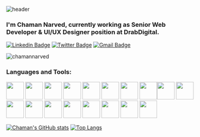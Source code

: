 ![header](https://capsule-render.vercel.app/api?type=waving&color=gradient&customColorList=0,2,3,4,20,&text=Hi👋%20there,%20fellow%20Dev's&fontSize=42&height=200&section=header&fontAlignY=30&descAlignY=50)
<h3>
I'm Chaman Narved, currently working as Senior Web Developer & UI/UX Designer position at DrabDigital. 
</h3>
<!-- Social Links -->

[![Linkedin Badge](https://img.shields.io/badge/-chamannarved-blue?style=flat-square&logo=Linkedin&logoColor=white&link=https://www.linkedin.com/in/harshkumarkhatri/)](https://www.linkedin.com/in/chamannarved/)
[![Twitter Badge](https://img.shields.io/badge/-@chamannarved-1ca0f1?style=flat-square&labelColor=1ca0f1&logo=twitter&logoColor=white&link=https://twitter.com/Harshkhatri24)](https://twitter.com/chamannarved)
[![Gmail Badge](https://img.shields.io/badge/-chamannarved@gmail.com-c14438?style=flat-square&logo=Gmail&logoColor=white&link=mailto:chamannarved@gmail.com)](mailto:chamannarved@gmail.com)

<!-- About me -->

<!-- <p align="left" display="inline"> <img src="https://komarev.com/ghpvc/?username=chamannarved&label=Profile%20views&color=0e75b6&style=flat" alt="chamannarved" /> </p> -->

<p><img align="center" src="https://github-readme-streak-stats.herokuapp.com/?user=chamannarved&" alt="chamannarved" /></p>

<h3 align="left">Languages and Tools:</h3>
<p align="left">
<img height="47" src="https://cdn.jsdelivr.net/gh/devicons/devicon/icons/html5/html5-plain-wordmark.svg" />
<img height="47" src="https://cdn.jsdelivr.net/gh/devicons/devicon/icons/css3/css3-plain-wordmark.svg" />
 <img height="47" src="https://cdn.jsdelivr.net/gh/devicons/devicon/icons/javascript/javascript-original.svg" />
<img height="47" src="https://cdn.jsdelivr.net/gh/devicons/devicon/icons/tailwindcss/tailwindcss-plain.svg" />
<img height="47" src="https://cdn.jsdelivr.net/gh/devicons/devicon/icons/react/react-original.svg" />
<img height="47" src="https://cdn.jsdelivr.net/gh/devicons/devicon/icons/vuejs/vuejs-original.svg" />
<img height="47" src="https://cdn.jsdelivr.net/gh/devicons/devicon/icons/laravel/laravel-plain-wordmark.svg" />
<img height="47" src="https://cdn.jsdelivr.net/gh/devicons/devicon/icons/sass/sass-original.svg" /><img height="47" src="https://cdn.jsdelivr.net/gh/devicons/devicon/icons/c/c-original.svg" />
<img height="47" src="https://cdn.jsdelivr.net/gh/devicons/devicon/icons/cplusplus/cplusplus-original.svg" />
 <img height="47" src="https://cdn.jsdelivr.net/gh/devicons/devicon/icons/linux/linux-original.svg" />
<img height="47" src="https://cdn.jsdelivr.net/gh/devicons/devicon/icons/figma/figma-original.svg" />
<img height="47" src="https://cdn.jsdelivr.net/gh/devicons/devicon/icons/gatsby/gatsby-plain.svg" />
 <img height="47" src="https://cdn.jsdelivr.net/gh/devicons/devicon/icons/git/git-original.svg" />
  <img height="47" src="https://cdn.jsdelivr.net/gh/devicons/devicon/icons/illustrator/illustrator-line.svg" />
   <img height="47" src="https://cdn.jsdelivr.net/gh/devicons/devicon/icons/mysql/mysql-original-wordmark.svg" />
    <img height="47" src="https://cdn.jsdelivr.net/gh/devicons/devicon/icons/nodejs/nodejs-original-wordmark.svg" />
     <img height="47" src="https://cdn.jsdelivr.net/gh/devicons/devicon/icons/photoshop/photoshop-line.svg" />

</p>

[![Chaman's GitHub stats](https://github-readme-stats.vercel.app/api?username=chamannarved&show_icons=true&theme=tokyonight)](https://github.com/anuraghazra/github-readme-stats)
[![Top Langs](https://github-readme-stats.vercel.app/api/top-langs/?username=chamannarved&theme=tokyonight&layout=compact)](https://github.com/anuraghazra/github-readme-stats)

<!-- ![header](https://capsule-render.vercel.app/api?type=waving&color=gradient&customColorList=0,2,3,4,20,&desc=&height=110&section=footer&fontAlignY=30&descAlignY=45) -->
